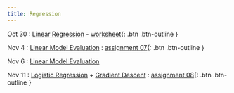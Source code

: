 ```yaml
---
title: Regression
---
```


Oct 30 
: [Linear Regression](https://github.com/gallettilance/CS506-Fall2024/raw/main/lecture_14/14_Linear_Regression.pdf) - [worksheet](https://github.com/gallettilance/CS506-Fall2024/blob/main/lecture_14/worksheet_14.ipynb){: .btn .btn-outline }  

Nov 4 
: [Linear Model Evaluation](https://github.com/gallettilance/CS506-Fall2024/raw/main/lecture_19/19_Linear_Model_Evaluation.pdf) 
  : [assignment 07](#){: .btn .btn-outline } 

Nov 6 
: [Linear Model Evaluation](https://github.com/gallettilance/CS506-Fall2024/raw/main/lecture_20/20_Linear_Model_Evaluation.pdf)

Nov 11 
: [Logistic Regression](https://github.com/gallettilance/CS506-Fall2024/raw/main/lecture_21/21_Logistic_Regression.pdf) + [Gradient Descent](https://github.com/gallettilance/CS506-Fall2024/raw/main/lecture_21/21_Gradient_Descent.pdf) 
  : [assignment 08](#){: .btn .btn-outline } 
